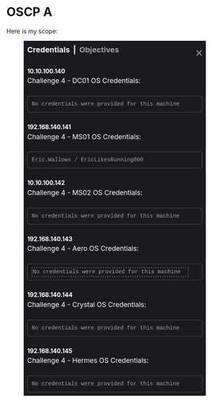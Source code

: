 # OSCP A

Here is my scope:

<figure><img src="../../../../.gitbook/assets/image (18).png" alt=""><figcaption></figcaption></figure>
